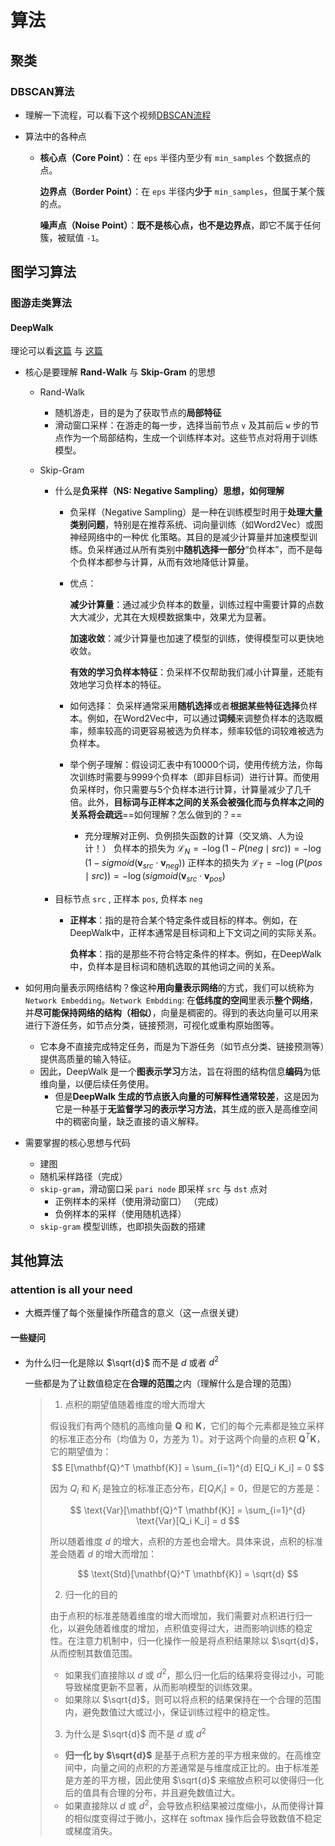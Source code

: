 # 算法

## 聚类

### DBSCAN算法

* 理解一下流程，可以看下这个视频[DBSCAN流程](https://www.bilibili.com/video/BV17L4y147W2/?spm_id_from=333.337.search-card.all.click&vd_source=56ba8a8ec52809c81ce429c827dc30ab)

* 算法中的各种点

  * **核心点（Core Point）**：在 `eps` 半径内至少有 `min_samples` 个数据点的点。

    **边界点（Border Point）**：在 `eps` 半径内**少于** `min_samples`，但属于某个簇的点。

    **噪声点（Noise Point）**：**既不是核心点，也不是边界点**，即它不属于任何簇，被赋值 `-1`。

## 图学习算法

### 图游走类算法

#### DeepWalk

理论可以看[这篇](https://zhuanlan.zhihu.com/p/56380812) 与 [这篇](https://zhuanlan.zhihu.com/p/397710211)

* 核心是要理解 **Rand-Walk**  与 **Skip-Gram** 的思想

  * Rand-Walk

    * 随机游走，目的是为了获取节点的**局部特征**
    * 滑动窗口采样：在游走的每一步，选择当前节点 `v` 及其前后 `w` 步的节点作为一个局部结构，生成一个训练样本对。这些节点对将用于训练模型。

  * Skip-Gram

    * 什么是**负采样（NS: Negative Sampling）思想，如何理解**

      * 负采样（Negative Sampling）是一种在训练模型时用于**处理大量类别问题**，特别是在推荐系统、词向量训练（如Word2Vec）或图神经网络中的一种优	化策略。其目的是减少计算量并加速模型训练。负采样通过从所有类别中**随机选择一部分**“负样本”，而不是每个负样本都参与计算，从而有效地降低计算量。

      * 优点：

        **减少计算量**：通过减少负样本的数量，训练过程中需要计算的点数大大减少，尤其在大规模数据集中，效果尤为显著。

        **加速收敛**：减少计算量也加速了模型的训练，使得模型可以更快地收敛。

        **有效的学习负样本特征**：负采样不仅帮助我们减小计算量，还能有效地学习负样本的特征。

      * 如何选择：
        负采样通常采用**随机选择**或者**根据某些特征选择**负样本。例如，在Word2Vec中，可以通过**词频**来调整负样本的选取概率，频率较高的词更容易被选为负样本，频率较低的词较难被选为负样本。
      * 举个例子理解：假设词汇表中有10000个词，使用传统方法，你每次训练时需要与9999个负样本（即非目标词）进行计算。而使用负采样时，你只需要与5个负样本进行计算，计算量减少了几千倍。此外，**目标词与正样本之间的关系会被强化而与负样本之间的关系将会疏远**==如何理解？怎么做到的？==
        * 充分理解对正例、负例损失函数的计算（交叉熵、人为设计！）
          负样本的损失为 $\mathcal{L}_N = -\log(1-P(neg \mid src))=-\log(1-sigmoid(\mathbf{v}_{src} \cdot \mathbf{v}_{neg}))$
          正样本的损失为 $\mathcal{L}_{T}=-\log(P(pos \mid src))= -\log(sigmoid(\mathbf{v}_{src} \cdot \mathbf{v}_{pos})$

    * 目标节点 `src` , 正样本 `pos`, 负样本 `neg`

      * **正样本**：指的是符合某个特定条件或目标的样本。例如，在DeepWalk中，正样本通常是目标词和上下文词之间的实际关系。

        **负样本**：指的是那些不符合特定条件的样本。例如，在DeepWalk中，负样本是目标词和随机选取的其他词之间的关系。

* 如何用向量表示网络结构？像这种**用向量表示网络**的方式，我们可以统称为 `Network Embedding`。`Network Embdding`: 在**低纬度的空间**里表示**整个网络**，并**尽可能保持网络的结构（相似）**，向量是稠密的。得到的表达向量可以用来进行下游任务，如节点分类，链接预测，可视化或重构原始图等。

  * 它本身不直接完成特定任务，而是为下游任务（如节点分类、链接预测等）提供高质量的输入特征。
  * 因此，DeepWalk 是一个**图表示学习**方法，旨在将图的结构信息**编码**为低维向量，以便后续任务使用。
    * 但是**DeepWalk 生成的节点嵌入向量的可解释性通常较差**，这是因为它是一种基于**无监督学习的表示学习方法**，其生成的嵌入是高维空间中的稠密向量，缺乏直接的语义解释。

* 需要掌握的核心思想与代码

  * 建图
  * 随机采样路径（完成）
  * `skip-gram`，滑动窗口采 `pari node` 即采样 `src` 与 `dst` 点对
    * 正例样本的采样（使用滑动窗口）	（完成）
    * 负例样本的采样（使用随机选择）
  * `skip-gram` 模型训练，也即损失函数的搭建



## 其他算法

### attention is all your need

* 大概弄懂了每个张量操作所蕴含的意义（这一点很关键）

#### 一些疑问

* 为什么归一化是除以 $\sqrt{d}$ 而不是 $d$ 或者 $d^2$

  一些都是为了让数值稳定在**合理的范围**之内（理解什么是合理的范围）

  > 1. 点积的期望值随着维度的增大而增大  
  >
  > 假设我们有两个随机的高维向量 $\mathbf{Q}$ 和 $\mathbf{K}$，它们的每个元素都是独立采样的标准正态分布（均值为 $0$，方差为 $1$）。对于这两个向量的点积 $\mathbf{Q}^T \mathbf{K}$，它的期望值为：  
  > $$
  > E[\mathbf{Q}^T \mathbf{K}] = \sum_{i=1}^{d} E[Q_i K_i] = 0
  > $$
  >
  > 因为 $Q_i$ 和 $K_i$ 是独立的标准正态分布，$E[Q_i K_i] = 0$，但是它的方差是：  
  >
  > $$
  > \text{Var}[\mathbf{Q}^T \mathbf{K}] = \sum_{i=1}^{d} \text{Var}[Q_i K_i] = d
  > $$
  >
  > 所以随着维度 $d$ 的增大，点积的方差也会增大。具体来说，点积的标准差会随着 $d$ 的增大而增加：  
  >
  > $$
  > \text{Std}[\mathbf{Q}^T \mathbf{K}] = \sqrt{d}
  > $$
  >
  > 2. 归一化的目的  
  >
  > 由于点积的标准差随着维度的增大而增加，我们需要对点积进行归一化，以避免随着维度的增加，点积值变得过大，进而影响训练的稳定性。在注意力机制中，归一化操作一般是将点积结果除以 $\sqrt{d}$，从而控制其数值范围。  
  >
  > - 如果我们直接除以 $d$ 或 $d^2$，那么归一化后的结果将变得过小，可能导致梯度更新不显著，从而影响模型的训练效果。  
  > - 如果除以 $\sqrt{d}$，则可以将点积的结果保持在一个合理的范围内，避免数值过大或过小，保证训练过程中的稳定性。  
  >
  > 3. 为什么是 $\sqrt{d}$ 而不是 $d$ 或 $d^2$  
  >
  > - **归一化 by $\sqrt{d}$** 是基于点积方差的平方根来做的。在高维空间中，向量之间的点积的方差通常是与维度成正比的。由于标准差是方差的平方根，因此使用 $\sqrt{d}$ 来缩放点积可以使得归一化后的值具有合理的分布，并且避免数值过大。  
  > - 如果直接除以 $d$ 或 $d^2$，会导致点积结果被过度缩小，从而使得计算的相似度变得过于微小，这样在 softmax 操作后会导致数值不稳定或梯度消失。  
  >

